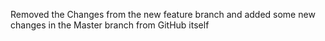 Removed the Changes from the new feature branch and added some new changes in the Master branch from GitHub itself
